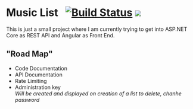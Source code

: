 # Music List &nbsp; [![Build Status](https://travis-ci.org/zekroTJA/aspmusiclist.svg?branch=master)](https://travis-ci.org/zekroTJA/aspmusiclist) [![](https://img.shields.io/badge/docker-zekro%2Faspmusiclist-16abc9?logo=docker&logoColor=16abc9)](https://hub.docker.com/r/zekro/aspmusiclist)

This is just a small project where I am currently trying to get into ASP.NET Core as REST API and Angular as Front End.

## "Road Map"

- Code Documentation
- API Documentation
- Rate Limiting
- Administration key  
  *Will be created and displayed on creation of a list to delete, chanhe password*
